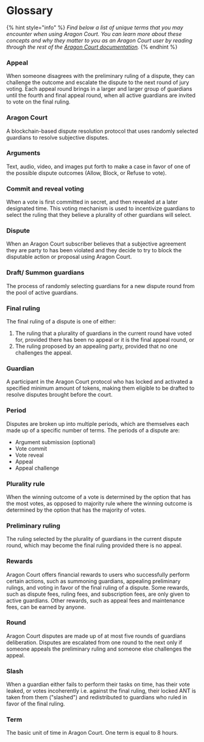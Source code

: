 # Glossary

{% hint style="info" %}
_Find below a list of unique terms that you may encounter when using Aragon Court. You can learn more about these concepts and why they matter to you as an Aragon Court user by reading through the rest of the_ [_Aragon Court documentation_](./)_._
{% endhint %}

### Appeal

When someone disagrees with the preliminary ruling of a dispute, they can challenge the outcome and escalate the dispute to the next round of jury voting. Each appeal round brings in a larger and larger group of guardians until the fourth and final appeal round, when all active guardians are invited to vote on the final ruling.

### **Aragon Court**

A blockchain-based dispute resolution protocol that uses randomly selected guardians to resolve subjective disputes.

### **Arguments**

Text, audio, video, and images put forth to make a case in favor of one of the possible dispute outcomes (Allow, Block, or Refuse to vote).

### **Commit and reveal voting**

When a vote is first committed in secret, and then revealed at a later designated time. This voting mechanism is used to incentivize guardians to select the ruling that they believe a plurality of other guardians will select.

### **Dispute**

When an Aragon Court subscriber believes that a subjective agreement they are party to has been violated and they decide to try to block the disputable action or proposal using Aragon Court.

### **Draft/ Summon guardians**

The process of randomly selecting guardians for a new dispute round from the pool of active guardians.

### **Final ruling**

The final ruling of a dispute is one of either:

1. The ruling that a plurality of guardians in the current round have voted for, provided there has been no appeal or it is the final appeal round, or
2. The ruling proposed by an appealing party, provided that no one challenges the appeal.

### **Guardian**

A participant in the Aragon Court protocol who has locked and activated a specified minimum amount of tokens, making them eligible to be drafted to resolve disputes brought before the court.

### **Period**

Disputes are broken up into multiple periods, which are themselves each made up of a specific number of terms. The periods of a dispute are:

* Argument submission (optional)
* Vote commit
* Vote reveal
* Appeal
* Appeal challenge

### **Plurality rule**

When the winning outcome of a vote is determined by the option that has the most votes, as opposed to majority rule where the winning outcome is determined by the option that has the majority of votes.

### **Preliminary ruling**

The ruling selected by the plurality of guardians in the current dispute round, which may become the final ruling provided there is no appeal.

### **Rewards**

Aragon Court offers financial rewards to users who successfully perform certain actions, such as summoning guardians, appealing preliminary rulings, and voting in favor of the final ruling of a dispute. Some rewards, such as dispute fees, ruling fees, and subscription fees, are only given to active guardians. Other rewards, such as appeal fees and maintenance fees, can be earned by anyone.

### **Round**

Aragon Court disputes are made up of at most five rounds of guardians deliberation. Disputes are escalated from one round to the next only if someone appeals the preliminary ruling and someone else challenges the appeal.

### **Slash**

When a guardian either fails to perform their tasks on time, has their vote leaked, or votes incoherently i.e. against the final ruling, their locked ANT is taken from them ("slashed") and redistributed to guardians who ruled in favor of the final ruling.

### **Term**

The basic unit of time in Aragon Court. One term is equal to 8 hours.
